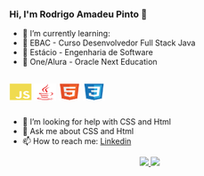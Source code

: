 ### Hi, I'm Rodrigo Amadeu Pinto 👋

- 🌱 I’m currently learning: 
- 🌱 EBAC - Curso Desenvolvedor Full Stack Java
- 🌱 Estácio - Engenharia de Software
- 🌱 One/Alura - Oracle Next Education
<div style="display: inline_block"><br>
  <img align="center" alt="Js" height="30" width="40" src="https://raw.githubusercontent.com/devicons/devicon/master/icons/javascript/javascript-plain.svg">
  <img align="center" alt=Java" height="30" width="40" src="https://raw.githubusercontent.com/devicons/devicon/master/icons/java/java-plain.svg">
  <img align="center" alt="HTML" height="30" width="40" src="https://raw.githubusercontent.com/devicons/devicon/master/icons/html5/html5-original.svg">
  <img align="center" alt="CSS" height="30" width="40" src="https://raw.githubusercontent.com/devicons/devicon/master/icons/css3/css3-original.svg">
</div>
  
  ##

- 🤔 I’m looking for help with CSS and Html
- 💬 Ask me about CSS and Html
- 📫 How to reach me: [Linkedin](https://www.linkedin.com/in/rodrigo-amadeu-pinto-92a540230/)

<div align="center">
  <a href="https://github.com/rodrigoamadeu">
  <img height="180em" src="https://github-readme-stats.vercel.app/api?username=rodrigoamadeu&show_icons=true&theme=dark&include_all_commits=true&count_private=true"/>
  <img height="180em" src="https://github-readme-stats.vercel.app/api/top-langs/?username=rodrigoamadeu&layout=compact&langs_count=7&theme=dark"/>
</div>



